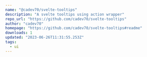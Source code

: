 ```yaml
---
name: "@cadev70/svelte-tooltips"
description: "A svelte tooltips using action wrapper"
repo_url: "https://github.com/cadev70/svelte-tooltips"
author: "cadev70"
homepage: "https://github.com/cadev70/svelte-tooltips#readme"
downloads: 1
updated: "2023-06-26T11:31:55.253Z"
tags: 
  - ui
---
```

